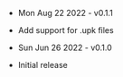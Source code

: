 * Mon Aug 22 2022 - v0.1.1
- Add support for .upk files

* Sun Jun 26 2022 - v0.1.0
- Initial release
